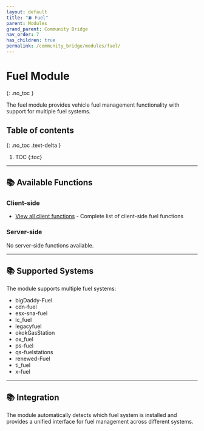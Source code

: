 ```yaml
---
layout: default
title: "⛽ Fuel"
parent: Modules
grand_parent: Community Bridge
nav_order: 7
has_children: true
permalink: /community_bridge/modules/fuel/
---
```


# Fuel Module
{: .no_toc }

The fuel module provides vehicle fuel management functionality with support for multiple fuel systems.

## Table of contents
{: .no_toc .text-delta }

1. TOC
{:toc}

---

## 📚 Available Functions

### Client-side
- [View all client functions](client/functions/) - Complete list of client-side fuel functions

### Server-side
No server-side functions available.

---

## 📚 Supported Systems

The module supports multiple fuel systems:
- bigDaddy-Fuel
- cdn-fuel
- esx-sna-fuel
- lc_fuel
- legacyfuel
- okokGasStation
- ox_fuel
- ps-fuel
- qs-fuelstations
- renewed-Fuel
- ti_fuel
- x-fuel

---

## 📚 Integration

The module automatically detects which fuel system is installed and provides a unified interface for fuel management across different systems.
